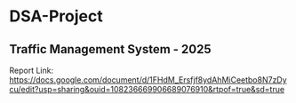 # DSA-Project
## Traffic Management System - 2025


Report Link: https://docs.google.com/document/d/1FHdM_Ersfjf8ydAhMiCeetbo8N7zDycu/edit?usp=sharing&ouid=108236669906689076910&rtpof=true&sd=true

